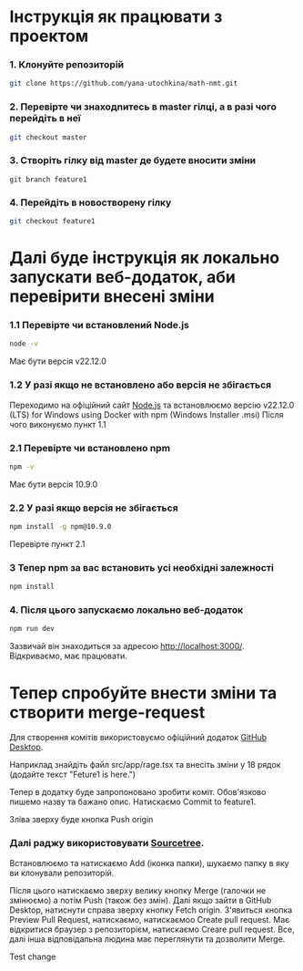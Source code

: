 # Інструкція як працювати з проектом

### 1. Клонуйте репозиторій

``` bash
git clone https://github.com/yana-utochkina/math-nmt.git
```

### 2. Перевірте чи знаходnитесь в master гілці, а в разі чого перейдіть в неї

``` bash
git checkout master
```

### 3. Створіть гілку від master де будете вносити зміни

``` bashecho "Test change" >> README.md
git branch feature1
```

### 4. Перейдіть в новостворену гілку

``` bash
git checkout feature1
```

# Далі буде інструкція як локально запускати веб-додаток, аби перевірити внесені зміни

### 1.1 Перевірте чи встановлений Node.js
``` bash
node -v
```

Має бути версія v22.12.0

### 1.2 У разі якщо не встановлено або версія не збігається

Переходимо на офіційний сайт [Node.js](https://nodejs.org/en/download) та встановлюємо версію v22.12.0 (LTS) for Windows using Docker with npm (Windows Installer .msi)
Після чого виконуємо пункт 1.1

### 2.1 Перевірте чи встановлено npm

``` bash
npm -v
```

Має бути версія 10.9.0

### 2.2 У разі якщо версія не збігається

``` bash
npm install -g npm@10.9.0
```

Перевірте пункт 2.1

### 3 Тепер npm за вас встановить усі необхідні залежності

``` bash
npm install
```

### 4. Після цього запускаємо локально веб-додаток

``` bash
npm run dev
```

Зазвичай він знаходиться за адресою [http://localhost:3000/](http://localhost:3000/). Відкриваємо, має працювати.

# Тепер спробуйте внести зміни та створити merge-request

Для створення комітів використовуємо офіційний додаток [GitHub Desktop](https://desktop.github.com/download/).

Наприклад знайдіть файл src/app/rage.tsx та внесіть зміни у 18 рядок (додайте текст "Feture1 is here.")

Тепер в додатку буде запропоновано зробити коміт. Обов'язково пишемо назву та бажано опис. Натискаємо Commit to feature1.

Зліва зверху буде кнопка Push origin
### Далі раджу використовувати [Sourcetree](https://www.sourcetreeapp.com/).

Встановлюємо та натискаємо Add (іконка папки), шукаємо папку в яку ви клонували репозиторій.

Після цього натискаємо зверху велику кнопку Merge (галочки не змінюємо) а потім Push (також без змін). Далі якщо зайти в GitHub Desktop, натиснути справа зверху кнопку Fetch origin. З'явиться кнопка Preview Pull Request, натискаємо,  натискаємоо Create pull request. Має відкритися браузер з репозиторієм, натискаємо Creare pull request. Все, далі інша відповідальна людина має переглянути та дозволити Merge.


T e s t   c h a n g e 
 
 